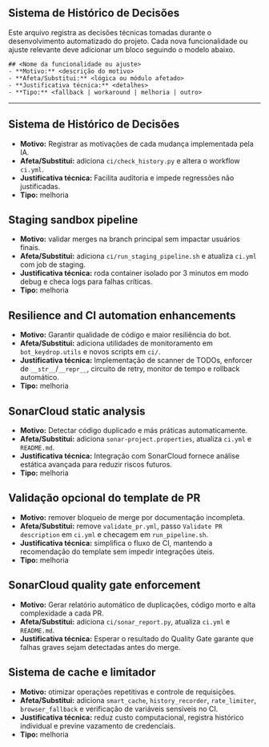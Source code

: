 ## Sistema de Histórico de Decisões

Este arquivo registra as decisões técnicas tomadas durante o desenvolvimento automatizado do projeto.
Cada nova funcionalidade ou ajuste relevante deve adicionar um bloco seguindo o modelo abaixo.

```
## <Nome da funcionalidade ou ajuste>
- **Motivo:** <descrição do motivo>
- **Afeta/Substitui:** <lógica ou módulo afetado>
- **Justificativa técnica:** <detalhes>
- **Tipo:** <fallback | workaround | melhoria | outro>
```

---

## Sistema de Histórico de Decisões
- **Motivo:** Registrar as motivações de cada mudança implementada pela IA.
- **Afeta/Substitui:** adiciona `ci/check_history.py` e altera o workflow `ci.yml`.
- **Justificativa técnica:** Facilita auditoria e impede regressões não justificadas.
- **Tipo:** melhoria

## Staging sandbox pipeline
- **Motivo:** validar merges na branch principal sem impactar usuários finais.
- **Afeta/Substitui:** adiciona `ci/run_staging_pipeline.sh` e atualiza `ci.yml` com job de staging.
- **Justificativa técnica:** roda container isolado por 3 minutos em modo debug e checa logs para falhas críticas.
- **Tipo:** melhoria

## Resilience and CI automation enhancements
- **Motivo:** Garantir qualidade de código e maior resiliência do bot.
- **Afeta/Substitui:** adiciona utilidades de monitoramento em `bot_keydrop.utils` e novos scripts em `ci/`.
- **Justificativa técnica:** Implementação de scanner de TODOs, enforcer de `__str__`/`__repr__`, circuito de retry, monitor de tempo e rollback automático.
- **Tipo:** melhoria

## SonarCloud static analysis
- **Motivo:** Detectar código duplicado e más práticas automaticamente.
- **Afeta/Substitui:** adiciona `sonar-project.properties`, atualiza `ci.yml` e `README.md`.
- **Justificativa técnica:** Integração com SonarCloud fornece análise estática avançada para reduzir riscos futuros.
- **Tipo:** melhoria

## Validação opcional do template de PR
- **Motivo:** remover bloqueio de merge por documentação incompleta.
- **Afeta/Substitui:** remove `validate_pr.yml`, passo `Validate PR description` em `ci.yml` e checagem em `run_pipeline.sh`.
- **Justificativa técnica:** simplifica o fluxo de CI, mantendo a recomendação do template sem impedir integrações úteis.
- **Tipo:** melhoria


## SonarCloud quality gate enforcement
- **Motivo:** Gerar relatório automático de duplicações, código morto e alta complexidade a cada PR.
- **Afeta/Substitui:** adiciona `ci/sonar_report.py`, atualiza `ci.yml` e `README.md`.
- **Justificativa técnica:** Esperar o resultado do Quality Gate garante que falhas graves sejam detectadas antes do merge.

## Sistema de cache e limitador
- **Motivo:** otimizar operações repetitivas e controle de requisições.
- **Afeta/Substitui:** adiciona `smart_cache`, `history_recorder`, `rate_limiter`, `browser_fallback` e verificação de variáveis sensíveis no CI.
- **Justificativa técnica:** reduz custo computacional, registra histórico individual e previne vazamento de credenciais.
- **Tipo:** melhoria

